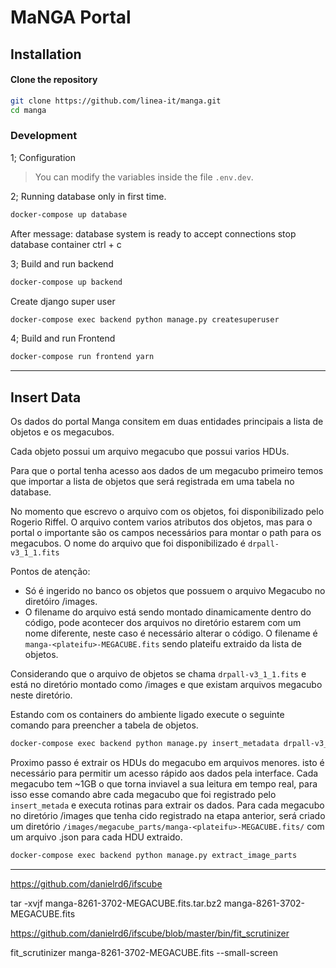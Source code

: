 # MaNGA Portal

## Installation

#### Clone the repository

```bash
git clone https://github.com/linea-it/manga.git
cd manga
```

### Development

1; Configuration

> You can modify the variables inside the file `.env.dev`.

2; Running database only in first time.

```bash
docker-compose up database
```

After message: database system is ready to accept connections
stop database container ctrl + c

3; Build and run backend

```bash
docker-compose up backend
```

Create django super user

```bash
docker-compose exec backend python manage.py createsuperuser
```

4; Build and run Frontend

```bash
docker-compose run frontend yarn
```

---

## Insert Data

Os dados do portal Manga consitem em duas entidades principais a lista de objetos e os megacubos.

Cada objeto possui um arquivo megacubo que possui varios HDUs.

Para que o portal tenha acesso aos dados de um megacubo primeiro temos que importar a lista de objetos que será registrada em uma tabela no database.

No momento que escrevo o arquivo com os objetos, foi disponibilizado pelo Rogerio Riffel.
O arquivo contem varios atributos dos objetos, mas para o portal o importante são os campos necessários para montar o path para os megacubos. O nome do arquivo que foi disponibilizado é `drpall-v3_1_1.fits`

Pontos de atenção:

- Só é ingerido no banco os objetos que possuem o arquivo Megacubo no diretóiro /images.
- O filename do arquivo está sendo montado dinamicamente dentro do código, pode acontecer dos arquivos no diretório estarem com um nome diferente, neste caso é necessário alterar o código. O filename é `manga-<plateifu>-MEGACUBE.fits` sendo plateifu extraido da lista de objetos.

Considerando que o arquivo de objetos se chama `drpall-v3_1_1.fits` e está no diretório montado como /images e que existam arquivos megacubo neste diretório.

Estando com os containers do ambiente ligado execute o seguinte comando para preencher a tabela de objetos.

```bash
docker-compose exec backend python manage.py insert_metadata drpall-v3_1_1.fits
```

Proximo passo é extrair os HDUs do megacubo em arquivos menores. isto é necessário para permitir um acesso rápido aos dados pela interface. Cada megacubo tem ~1GB o que torna inviavel a sua leitura em tempo real, para isso esse comando abre cada megacubo que foi registrado pelo `insert_metada` e executa rotinas para extrair os dados. Para cada megacubo no diretório /images que tenha cido registrado na etapa anterior, será criado um diretório `/images/megacube_parts/manga-<plateifu>-MEGACUBE.fits/` com um arquivo .json para cada HDU extraido.

```bash
docker-compose exec backend python manage.py extract_image_parts
```

<!-- Download SDSS Images
This will download the SDSS image by the object's RA and Dec.
You can check the images in here: <http://skyserver.sdss.org/dr16/en/tools/chart/image.aspx>.
Executar o seguinte comando para baixar as imagens para cada objeto.

```bash
docker-compose exec backend python manage.py download_sdss_images
``` -->

---

https://github.com/danielrd6/ifscube

tar -xvjf manga-8261-3702-MEGACUBE.fits.tar.bz2 manga-8261-3702-MEGACUBE.fits

https://github.com/danielrd6/ifscube/blob/master/bin/fit_scrutinizer

fit_scrutinizer manga-8261-3702-MEGACUBE.fits --small-screen
